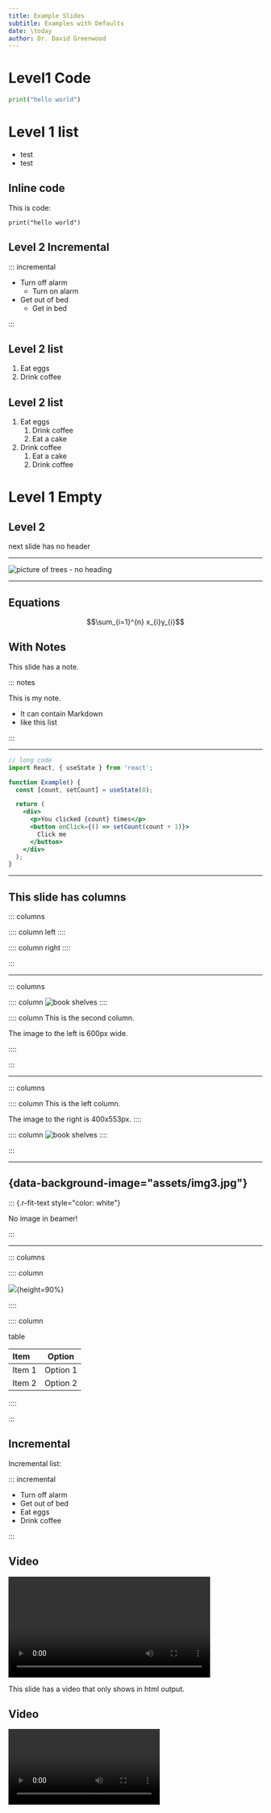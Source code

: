```yaml
---
title: Example Slides
subtitle: Examples with Defaults
date: \today
author: Dr. David Greenwood
---
```


# Level1 Code

```python
print("hello world")
```

# Level 1 list

- test
- test

## Inline code

This is code:

`print("hello world")`

## Level 2 Incremental

::: incremental

- Turn off alarm
  - Turn on alarm
- Get out of bed
  - Get in bed

:::

## Level 2 list

1. Eat eggs
2. Drink coffee

## Level 2 list

1. Eat eggs
   1. Drink coffee
   2. Eat a cake
2. Drink coffee
   1. Eat a cake
   2. Drink coffee

# Level 1 Empty

## Level 2

next slide has no header

---

![picture of trees - no heading](assets/img3.jpg)

---

## Equations

$$\sum_{i=1}^{n} x_{i}y_{i}$$

## With Notes

This slide has a note.

::: notes

This is my note.

- It can contain Markdown
- like this list

:::

---

```{.jsx data-line-numbers="|4,8-11|15" data-id="code-animation"}
// long code
import React, { useState } from 'react';

function Example() {
  const [count, setCount] = useState(0);

  return (
    <div>
      <p>You clicked {count} times</p>
      <button onClick={() => setCount(count + 1)}>
        Click me
      </button>
    </div>
  );
}
```

---

## This slide has columns

::: columns

:::: column
left
::::

:::: column
right
::::

:::

---

::: columns

:::: column
![book shelves](assets/img2.jpg)
::::

:::: column
This is the second column.

The image to the left is 600px wide.

::::

:::

---

::: columns

:::: column
This is the left column.

The image to the right is 400x553px.
::::

:::: column
![book shelves](assets/img1.jpg)
::::

:::

---

## {data-background-image="assets/img3.jpg"}

::: {.r-fit-text style="color: white"}

No image in beamer!

:::

---

::: columns

:::: column

![](assets/img1.jpg){height=90%}

::::

:::: column

table

| **Item** | **Option** |
| :------- | :--------: |
| Item 1   |  Option 1  |
| Item 2   |  Option 2  |

::::

:::

## Incremental

Incremental list:

::: incremental

- Turn off alarm
- Get out of bed
- Eat eggs
- Drink coffee

:::

## Video

<video controls width="400px"
data-src="assets/mri.mp4">
</video>

This slide has a video that only shows in html output.

## Video

![movie](assets/mri.mp4)
